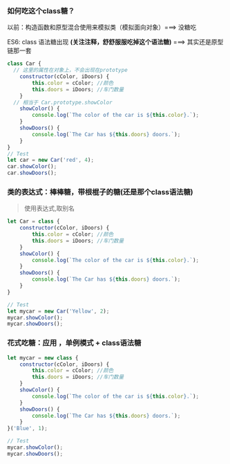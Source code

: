 ### 如何吃这个class糖？

以前：构造函数和原型混合使用来模拟类（模拟面向对象）===> 没糖吃

ES6: class 语法糖出现 **(关注注释，舒舒服服吃掉这个语法糖)**  ===> 其实还是原型链那一套

```js
class Car {
  // 这里的属性在对象上，不会出现在prototype
    constructor(cColor, iDoors) {
        this.color = cColor; //颜色
        this.doors = iDoors; //车门数量
    }
  // 相当于 Car.prototype.showColor
    showColor() {
        console.log(`The color of the car is ${this.color}.`);
    }
    showDoors() {
        console.log(`The Car has ${this.doors} doors.`);
    }
}
// Test
let car = new Car('red', 4);
car.showColor();
car.showDoors();
```

### 类的表达式：棒棒糖，带根棍子的糖(还是那个class语法糖)

> 使用表达式,取别名

```js
let Car = class {
    constructor(cColor, iDoors) {
        this.color = cColor; //颜色
        this.doors = iDoors; //车门数量
    }
    showColor() {
        console.log(`The color of the car is ${this.color}.`);
    }
    showDoors() {
        console.log(`The Car has ${this.doors} doors.`);
    }
}

// Test
let mycar = new Car('Yellow', 2);
mycar.showColor();
mycar.showDoors();
```

### 花式吃糖：应用 ，单例模式 + class语法糖

```js
let mycar = new class {
    constructor(cColor, iDoors) {
        this.color = cColor; //颜色
        this.doors = iDoors; //车门数量
    }
    showColor() {
        console.log(`The color of the car is ${this.color}.`);
    }
    showDoors() {
        console.log(`The Car has ${this.doors} doors.`);
    }
}('Blue', 1);

// Test
mycar.showColor();
mycar.showDoors();
```

